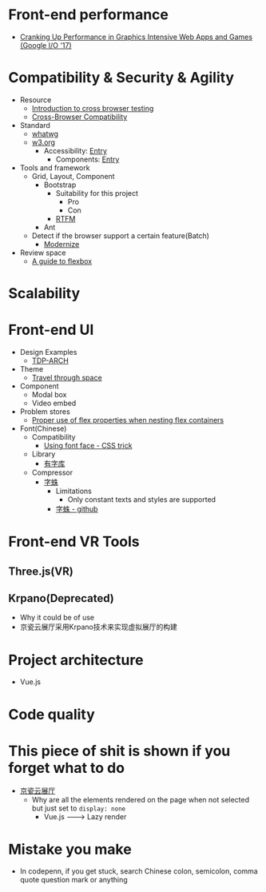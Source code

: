 # Front-end performance
- [Cranking Up Performance in Graphics Intensive Web Apps and Games (Google I/O '17)](https://www.youtube.com/watch?v=wkDd-x0EkFU)


# Compatibility & Security & Agility
- Resource
  - [Introduction to cross browser testing](https://developer.mozilla.org/en-US/docs/Learn/Tools_and_testing/Cross_browser_testing/Introduction)
  - [Cross-Browser Compatibility](https://frontend.turing.io/lessons/module-2/cross-browser-compat.html)
- Standard
  - [whatwg](https://whatwg.org/)
  - [w3.org](https://www.w3.org/)
    - Accessibility: [Entry](https://www.w3.org/WAI/fundamentals/accessibility-intro/)
      - Components: [Entry](https://www.w3.org/WAI/fundamentals/components/)
- Tools and framework
  - Grid, Layout, Component
    - Bootstrap
      - Suitability for this project
        - Pro
        - Con
      - [RTFM](https://getbootstrap.com/docs/4.0/)
    - Ant
  - Detect if the browser support a certain feature(Batch)
    - [Modernize](https://modernizr.com/download?adownload-setclasses)
- Review space
  - [A guide to flexbox](https://css-tricks.com/snippets/css/a-guide-to-flexbox/)
# Scalability

# Front-end UI
- Design Examples
  - [TDP-ARCH](https://www.tdp-arch.com/)
- Theme
  - [Travel through space](https://codepen.io/chrisyboy53/full/oXZzQb)
- Component
  - Modal box
  - Video embed
- Problem stores
  - [Proper use of flex properties when nesting flex containers](https://stackoverflow.com/questions/37840646/proper-use-of-flex-properties-when-nesting-flex-containers)
- Font(Chinese)
  - Compatibility
    - [Using font face - CSS trick](https://css-tricks.com/snippets/css/using-font-face/)
  - Library
    - [有字库](https://www.webfont.com/)
  - Compressor
    - [字蛛](https://www.font-spider.org/)
      - Limitations
        - Only constant texts and styles are supported
      - [字蛛 - github](https://github.com/aui/font-spider)

# Front-end VR Tools
## Three.js(VR)

## Krpano(Deprecated)
- Why it could be of use
- 京瓷云展厅采用Krpano技术来实现虚拟展厅的构建

# Project architecture
- Vue.js
# Code quality

# This piece of shit is shown if you forget what to do
- [京瓷云展厅](https://kyocera.xsy.red//)
  - Why are all the elements rendered on the page when not selected but just set to `display: none`
    - Vue.js ---> Lazy render


# Mistake you make
- In codepenn, if you get stuck, search Chinese colon, semicolon, comma quote  question mark or anything
